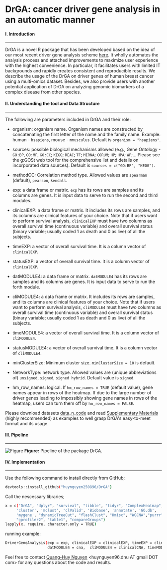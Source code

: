 # DrGA: cancer driver gene analysis in an automatic manner
#### I. Introduction
---
DrGA is a novel R package that has been developed based on the idea of our most recent driver gene analysis scheme [here](https://www.nature.com/articles/s41598-020-77318-1). It wholly automates the analysis process and attached improvements to maximize user experience with the highest convenience. In particular, it facilitates users with limited IT backgrounds and rapidly creates consistent and reproducible results. We describe the usage of the DrGA on driver genes of human breast cancer using a multi-omics dataset. Besides, we also provide users with another potential application of DrGA on analyzing genomic biomarkers of a complex disease from other species.

#### II. Understanding the tool and Data Structure
---
The following are parameters included in DrGA and their role:
- organism: organism name. Organism names are constructed by concatenating the first letter of the name and the family name. Example: human - `hsapiens`, mouse - `mmusculus`. Default is `organism = "hsapiens"`.

- sources: possible biological mechanisms allowed (e.g., Gene Ontology - `GO:BP`, `GO:MF`, `GO:CC`; `KEGG`; `REAC`; `TF`; `MIRNA`; `CORUM`; `HP`; `HPA`; `WP`;… Please see the g:GOSt web tool for the comprehensive list and details on incorporated data sources). Default is `sources = c("GO:BP", "KEGG")`.

- methodCC: Correlation method type. Allowed values are `spearman` (default), `pearson`, `kendall`.

- exp: a data frame or matrix. `exp` has its rows are samples and its columns are genes. It is input data to serve to run the second and third modules.

- clinicalEXP: a data frame or matrix. It includes its rows are samples, and its columns are clinical features of your choice. Note that if users want to perform survival analysis, `clinicalEXP` must have two columns as overall survival time (continuous variable) and overall survival status (binary variable; usually coded 1 as death and 0 as live) of all the subjects.

- timeEXP: a vector of overall survival time. It is a column vector of `clinicalEXP`.

- statusEXP: a vector of overall survival time. It is a column vector of `clinicalEXP`.

- datMODULE4: a data frame or matrix. `datMODULE4` has its rows are samples and its columns are genes. It is input data to serve to run the forth module.

- cliMODULE4: a data frame or matrix. It includes its rows are samples, and its columns are clinical features of your choice. Note that if users want to perform survival analysis, `cliMODULE4` must have two columns as overall survival time (continuous variable) and overall survival status (binary variable; usually coded 1 as death and 0 as live) of all the subjects.

- timeMODULE4: a vector of overall survival time. It is a column vector of `cliMODULE4`.

- statusMODULE4: a vector of overall survival time. It is a column vector of `cliMODULE4`.

- minClusterSize: Minimum cluster size. `minClusterSize = 10` is default.

- NetworkType: network type. Allowed values are (unique abbreviations of) `unsigned`, `signed`, `signed hybrid`. Default value is `signed`.

- hm_row_names: logical. If `hm_row_names = TRUE` (default value), gene names appear in rows of the heatmap.  If due to the large number of driver genes leading to impossibly showing gene names in rows of the heatmap, users can turn them off by `hm_row_names = FALSE`.

Please download datasets [data_n_code](https://github.com/huynguyen250896/DrGA/tree/master/data_n_code) and read [Supplementary Materials](https://github.com/huynguyen250896/DrGA/blob/master/Supplementary%20Materials.pdf) (highly recommended) as examples to well grasp DrGA's easy-to-meet format and its usage.

#### III. Pipeline
---
![Figure](https://imgur.com/ZyDLMCh.png)
**Figure:** Pipeline of the package DrGA.

#### IV. Implementation
---
Use the following command to install directly from GitHub;
```sh
devtools::install_github("huynguyen250896/DrGA")
```
Call the nescessary libraries;
```sh
x = c("DrGA", "dplyr", "survival", "tibble", "tidyr", "ComplexHeatmap", 
     'cluster', 'mclust', 'clValid', 'Biobase', 'annotate', 'GO.db', 
     'mygene', "dynamicTreeCut", "flashClust", "Hmisc", "WGCNA","purrr",
     "gprofiler2", "table1", "compareGroups")
lapply(x, require, character.only = TRUE)
```
running example:
```sh
DriverGeneAnalysis(exp = exp, clinicalEXP = clinicalEXP, timeEXP = clinicalEXP$time, statusEXP = clinicalEXP$status, 
                   datMODULE4 = cna,  cliMODULE4 = clinicalCNA, timeMODULE4 = clinicalCNA$time, statusMODULE4 = clinicalCNA$status)
```

Feel free to contact [Quang-Huy Nguyen](https://github.com/huynguyen250896) <huynguyen96.dnu AT gmail DOT com> for any questions about the code and results.
